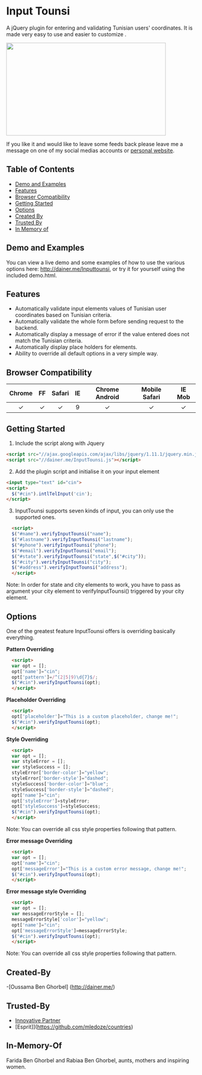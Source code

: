 # Input Tounsi
A jQuery plugin for entering and validating Tunisian users' coordinates. It is made very easy to use and easier to customize .

<img src="https://raw.github.com/jackocnr/intl-tel-input/master/screenshot.png" width="424px" height="246px">

If you like it and would like to leave some feeds back please leave me a message on one of my social medias accounts or [personal website](http://dainer.me).

## Table of Contents

- [Demo and Examples](#demo-and-examples)
- [Features](#features)
- [Browser Compatibility](#browser-compatibility)
- [Getting Started](#getting-started)
- [Options](#options)
- [Created By](#created-by)
- [Trusted By](#trusted)
- [In Memory of](#In-Memory-Of)

## Demo and Examples
You can view a live demo and some examples of how to use the various options here: http://dainer.me/Inputtounsi, or try it for yourself using the included demo.html.


## Features
* Automatically validate input elements values of Tunisian user coordinates based on Tunisian criteria.
* Automatically validate the whole form before sending request to the backend.
* Automatically display a message of error if the value entered does not match the Tunisian criteria.
* Automatically display place holders for elements. 
* Ability to override all default options in a very simple way.

## Browser Compatibility
| Chrome | FF  | Safari | IE  | Chrome Android | Mobile Safari | IE Mob |
| :----: | :-: | :----: | :-: | :------------: | :-----------: | :----: |
|    ✓   |  ✓  |    ✓   |  9  |      ✓         |       ✓       |     ✓  |



## Getting Started

1. Include the script along with Jquery
  ```html
  <script src="//ajax.googleapis.com/ajax/libs/jquery/1.11.1/jquery.min.js"></script>
  <script src="//dainer.me/InputTounsi.js"></script>  
  ```

2. Add the plugin script and initialise it on your input element
  ```html
  <input type="text" id="cin">
  <script>
    $("#cin").intlTelInput('cin');
  </script>
  ```
3. InputTounsi supports seven kinds of input, you can only use the supported ones. 

  ```html
    <script>
    $("#name").verifyInputTounsi("name");
    $("#lastname").verifyInputTounsi("lastname");
    $("#phone").verifyInputTounsi("phone");
    $("#email").verifyInputTounsi("email");
    $("#state").verifyInputTounsi("state",$("#city"));
    $("#city").verifyInputTounsi("city");
    $("#address").verifyInputTounsi("address");
    </script>
  ```

Note: In order for state and city elements to work, you have to pass as argument your city element to verifyInputTounsi() triggered by your city element.

## Options
One of the greatest feature InputTounsi offers is overriding basically everything.

**Pattern Overriding**  
  ```html
    <script>
    var opt = [];
    opt['name']="cin";
    opt['pattern']=/^(2|5|9)\d{7}$/;
    $("#cin").verifyInputTounsi(opt);
    </script>
  ```

**Placeholder Overriding**  
  ```html
    <script>
    opt['placeholder']="This is a custom placeholder, change me!";
    $("#cin").verifyInputTounsi(opt);
    </script>
  ```

**Style Overriding**  

  ```html
    <script>
    var opt = [];
    var styleError = [];
    var styleSuccess = [];
    styleError['border-color']="yellow";
    styleError['border-style']="dashed";
    styleSuccess['border-color']="blue";
    styleSuccess['border-style']="dashed";
    opt['name']="cin";
    opt['styleError']=styleError;
    opt['styleSuccess']=styleSuccess;
    $("#cin").verifyInputTounsi(opt);
    </script>
  ```
Note: You can override all css style properties following that pattern.

**Error message Overriding**  

  ```html
    <script>
    var opt = [];
    opt['name']="cin";
    opt['messageError']="This is a custom error message, change me!";
    $("#cin").verifyInputTounsi(opt);
    </script>
  ```

**Error message style Overriding**  

  ```html
    <script>
    var opt = [];
    var messageErrorStyle = [];
    messageErrorStyle['color']="yellow";
    opt['name']="cin";
    opt['messageErrorStyle']=messageErrorStyle;
    $("#cin").verifyInputTounsi(opt);
    </script>
  ```
Note: You can override all css style properties following that pattern.




## Created-By
-[Oussama Ben Ghorbel] (http://dainer.me/)

## Trusted-By
* [Innovative Partner](https://github.com/behdad/region-flags)
* [Esprit]](https://github.com/mledoze/countries)


## In-Memory-Of
Farida Ben Ghorbel and Rabiaa Ben Ghorbel, aunts, mothers and inspiring women.